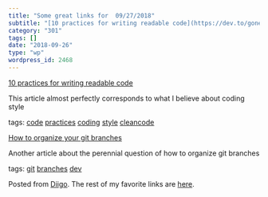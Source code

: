```yaml
---
title: "Some great links for  09/27/2018"
subtitle: "[10 practices for writing readable code](https://dev.to/gonedark/10-practices-for-readable-code-143a..."
category: "301"
tags: []
date: "2018-09-26"
type: "wp"
wordpress_id: 2468
---
```

[10 practices for writing readable code](https://dev.to/gonedark/10-practices-for-readable-code-143a?utm_source=Newsletter+Subscribers&utm_campaign=7c1c4a4fe5-EMAIL_CAMPAIGN_2018_09_24_18&utm_medium=email&utm_term=0_d8f11d5d1e-7c1c4a4fe5-154336497) 

This article almost perfectly corresponds to what I believe about coding style

 tags: [code](https://www.diigo.com/user/pitosalas/code) [practices](https://www.diigo.com/user/pitosalas/practices) [coding](https://www.diigo.com/user/pitosalas/coding) [style](https://www.diigo.com/user/pitosalas/style) [cleancode](https://www.diigo.com/user/pitosalas/cleancode)

 [How to organize your git branches](https://dev.to/hardkoded/how-to-organize-your-git-branches-4dci?utm_source=Newsletter+Subscribers&utm_campaign=7c1c4a4fe5-EMAIL_CAMPAIGN_2018_09_24_18&utm_medium=email&utm_term=0_d8f11d5d1e-7c1c4a4fe5-154336497) 

Another article about the perennial question of how to organize git branches

 tags: [git](https://www.diigo.com/user/pitosalas/git) [branches](https://www.diigo.com/user/pitosalas/branches) [dev](https://www.diigo.com/user/pitosalas/dev)

Posted from [Diigo](https://www.diigo.com). The rest of my favorite links are [here](https://www.diigo.com/user/pitosalas).